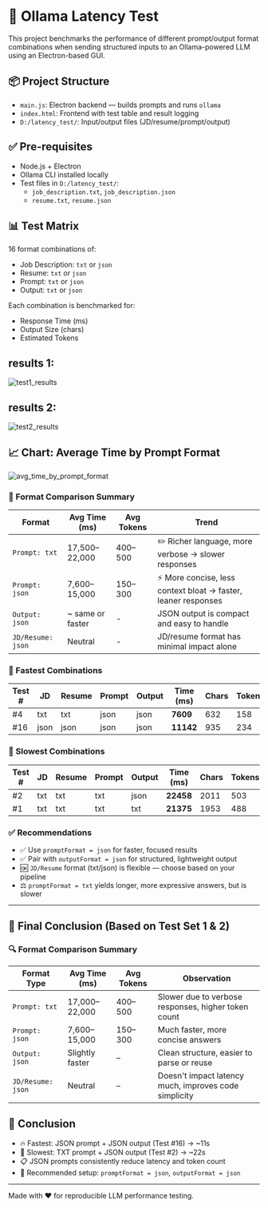 # 🧪 Ollama Latency Test

This project benchmarks the performance of different prompt/output format combinations when sending structured inputs to an Ollama-powered LLM using an Electron-based GUI.

## 📦 Project Structure

- `main.js`: Electron backend — builds prompts and runs `ollama`
- `index.html`: Frontend with test table and result logging
- `D:/latency_test/`: Input/output files (JD/resume/prompt/output)

## ✅ Pre-requisites

- Node.js + Electron
- Ollama CLI installed locally
- Test files in `D:/latency_test/`:
  - `job_description.txt`, `job_description.json`
  - `resume.txt`, `resume.json`

## 📊 Test Matrix

16 format combinations of:
- Job Description: `txt` or `json`
- Resume: `txt` or `json`
- Prompt: `txt` or `json`
- Output: `txt` or `json`

Each combination is benchmarked for:
- Response Time (ms)
- Output Size (chars)
- Estimated Tokens
## results 1: 
![test1_results](https://github.com/user-attachments/assets/3528ee62-cb59-49b1-b939-b84cdb0e3b61)


## results 2:
![test2_results](https://github.com/user-attachments/assets/45234f63-67ba-46ea-94c9-c95ef5447979)

## 📈 Chart: Average Time by Prompt Format

![avg_time_by_prompt_format](https://github.com/user-attachments/assets/e880dcf0-b8bf-4bca-96a3-c48452eb642a)


### 🔎 Format Comparison Summary

| Format                | Avg Time (ms) | Avg Tokens | Trend                                                                 |
|----------------------|----------------|------------|-----------------------------------------------------------------------|
| `Prompt: txt`        | 17,500–22,000  | 400–500    | ✏️ Richer language, more verbose → slower responses                    |
| `Prompt: json`       | 7,600–15,000   | 150–300    | ⚡ More concise, less context bloat → faster, leaner responses         |
| `Output: json`       | ~ same or faster | -        | JSON output is compact and easy to handle                             |
| `JD/Resume: json`    | Neutral         | -          | JD/resume format has minimal impact alone                             |

### 🏁 Fastest Combinations

| Test # | JD   | Resume | Prompt | Output | Time (ms) | Chars | Tokens |
|--------|------|--------|--------|--------|-----------|--------|--------|
| #4     | txt  | txt    | json   | json   | **7609**  | 632    | 158    |
| #16    | json | json   | json   | json   | **11142** | 935    | 234    |

### 🐌 Slowest Combinations

| Test # | JD   | Resume | Prompt | Output | Time (ms) | Chars | Tokens |
|--------|------|--------|--------|--------|-----------|--------|--------|
| #2     | txt  | txt    | txt    | json   | **22458** | 2011   | 503    |
| #1     | txt  | txt    | txt    | txt    | **21375** | 1953   | 488    |





### ✅ Recommendations

- ✅ Use `promptFormat = json` for faster, focused results
- ✅ Pair with `outputFormat = json` for structured, lightweight output
- 🆗 `JD/Resume` format (txt/json) is flexible — choose based on your pipeline
- ⚖️ `promptFormat = txt` yields longer, more expressive answers, but is slower

---

## 🧠 Final Conclusion (Based on Test Set 1 & 2)

### 🔍 Format Comparison Summary

| Format Type         | Avg Time (ms) | Avg Tokens | Observation                                                         |
|---------------------|---------------|------------|----------------------------------------------------------------------|
| `Prompt: txt`       | 17,000–22,000 | 400–500    | Slower due to verbose responses, higher token count                 |
| `Prompt: json`      | 7,600–15,000  | 150–300    | Much faster, more concise answers                                   |
| `Output: json`      | Slightly faster| –         | Clean structure, easier to parse or reuse                           |
| `JD/Resume: json`   | Neutral        | –          | Doesn't impact latency much, improves code simplicity   


## 🧠 Conclusion

- 🔥 Fastest: JSON prompt + JSON output (Test #16) → ~11s
- 🐢 Slowest: TXT prompt + JSON output (Test #2) → ~22s
- 📋 JSON prompts consistently reduce latency and token count
- 📌 Recommended setup: `promptFormat = json`, `outputFormat = json`

---

Made with ❤️ for reproducible LLM performance testing.
